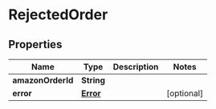 # RejectedOrder

## Properties
Name | Type | Description | Notes
------------ | ------------- | ------------- | -------------
**amazonOrderId** | **String** |  | 
**error** | [**Error**](Error.md) |  |  [optional]
